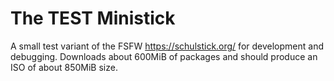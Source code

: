 # The TEST Ministick

A small test variant of the FSFW https://schulstick.org/ for development and debugging.
Downloads about 600MiB of packages and should produce an ISO of about 850MiB size.

